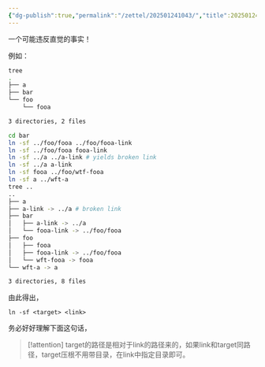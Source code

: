 ```yaml
---
{"dg-publish":true,"permalink":"/zettel/202501241043/","title":202501241043,"tags":["linux","softlink","软连接","ln-command"],"created":"2025-01-24T10:43:23+08:00"}
---
```


一个可能违反直觉的事实！

例如：

```bash
tree
.
├── a
├── bar
└── foo
    └── fooa

3 directories, 2 files

cd bar
ln -sf ../foo/fooa ../foo/fooa-link
ln -sf ../foo/fooa fooa-link
ln -sf ../a ../a-link # yields broken link
ln -sf ../a a-link
ln -sf fooa ../foo/wtf-fooa
ln -sf a ../wft-a
tree ..
..
├── a
├── a-link -> ../a # broken link
├── bar
│   ├── a-link -> ../a
│   └── fooa-link -> ../foo/fooa
├── foo
│   ├── fooa
│   ├── fooa-link -> ../foo/fooa
│   └── wft-fooa -> fooa
└── wft-a -> a

3 directories, 8 files
```

由此得出，

```
ln -sf <target> <link>
```

务必好好理解下面这句话，

> [!attention]
target的路径是相对于link的路径来的，如果link和target同路径，target压根不用带目录，在link中指定目录即可。